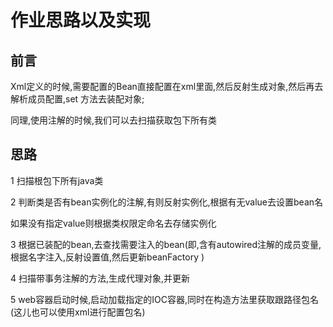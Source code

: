 # 作业思路以及实现



## 前言

Xml定义的时候,需要配置的Bean直接配置在xml里面,然后反射生成对象,然后再去解析成员配置,set 方法去装配对象;



同理,使用注解的时候,我们可以去扫描获取包下所有类



## 思路

1 扫描根包下所有java类

2 判断类是否有bean实例化的注解,有则反射实例化,根据有无value去设置bean名

  如果没有指定value则根据类权限定命名去存储实例化

3 根据已装配的bean,去查找需要注入的bean(即,含有autowired注解的成员变量,根据名字注入,反射设置值,然后更新beanFactory )

4 扫描带事务注解的方法,生成代理对象,并更新

5 web容器启动时候,启动加载指定的IOC容器,同时在构造方法里获取跟路径包名(这儿也可以使用xml进行配置包名)






